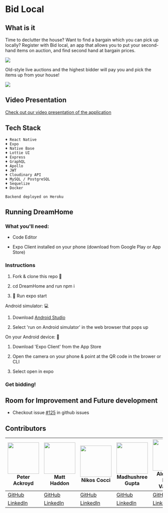 # Bid Local

## What is it

Time to declutter the house? Want to find a bargain which you can pick up locally? Register with Bid local, an app that allows you to put your second-hand items on auction, and find second hand at bargain prices.

<img src="https://github.com/Snugles/bid-local/blob/development/readme%20assets/screens.jpg"></img>

 Old-style live auctions and the highest bidder will pay you and pick the items up from your house!

<img src="https://github.com/Snugles/bid-local/blob/development/readme%20assets/screen6.jpg"></img>

## Video Presentation

[Check out our video presentation of the application](https://youtu.be/LzgYNAu8jeA)

## Tech Stack

```
♦ React Native
♦ Expo
♦ Native Base
♦ Lottie UI
♦ Express
♦ GraphQL
♦ Apollo
♦ JWT
♦ Cloudinary API
♦ MySQL / PostgreSQL
♦ Sequelize
♦ Docker

Backend deployed on Heroku
```

## Running DreamHome

### What you'll need:

- Code Editor 

- Expo Client installed on your phone (download from Google Play or App Store)

### Instructions

1. Fork & clone this repo 🍴

2. cd DreamHome and run npm i

3. 🚀 Run expo start

Android simulator: 💻

1. Download [Android Studio](https://developer.android.com/studio)

2. Select 'run on Android simulator' in the web browser that pops up

On your Android device: 📱

1. Download 'Expo Client' from the App Store

2. Open the camera on your phone & point at the QR code in the brower or CLI

3. Select open in expo

### Get bidding!

## Room for Improvement and Future development
- Checkout issue [#125](https://github.com/Snugles/bid-local/issues/125) in github issues

## Contributors
 
<img src="https://avatars1.githubusercontent.com/u/70333934?s=400&u=c165bb4221ca4c1fc25152f14ec16cbba19ebd59&v=4" width=100 height="100" ></img><br>Peter Ackroyd | <img src="https://avatars2.githubusercontent.com/u/69154025?s=400&u=ba5c288113ebaf2e92fe5a690bdb2cdaa31794ca&v=4" width=100 height="100" ></img><br>Matt Haddon | <img src="https://avatars1.githubusercontent.com/u/59124364?s=400&u=88c201375ef90d04bc597bff03bc4ac5005b293b&v=4" width=100 height="100" ></img><br>Nikos Cocci | <img src="https://avatars0.githubusercontent.com/u/24607264?s=460&u=15e645207e5d0c65ef48a2e65351d7302f5c7858&v=4" width=100 height="100" ></img><br>Madhushree Gupta | <img src="https://avatars2.githubusercontent.com/u/55530642?s=400&u=1c2af4518c8bdb8bae72b250780f8456bbbb5aea&v=4" width=100 height="100" ></img><br>Alejandro Rene Valdivia
--- | --- | --- | --- |--- 
[GitHub](https://github.com/Snugles) | [GitHub](https://github.com/matt-haddon) | [GitHub](https://github.com/Nik439) | [GitHub](https://github.com/madhushree007) | [GitHub](https://github.com/serendatapy)
[LinkedIn](https://www.linkedin.com/in/peter-ackroyd/) | [LinkedIn](https://www.linkedin.com/in/matthaddon/) | [LinkedIn](https://www.linkedin.com/in/nikos-cocci/) | [LinkedIn](https://www.linkedin.com/in/madhushree-gupta/) | [LinkedIn](https://www.linkedin.com/in/alejandro-rene-valdivia/) 
